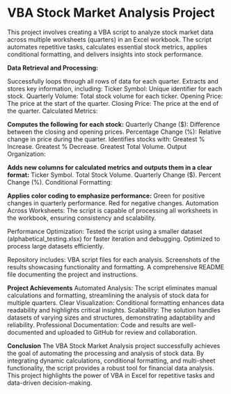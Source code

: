 # VBA Stock Market Analysis Project
This project involves creating a VBA script to analyze stock market data across multiple worksheets (quarters) in an Excel workbook. The script automates repetitive tasks, calculates essential stock metrics, applies conditional formatting, and delivers insights into stock performance.

**Data Retrieval and Processing:**

Successfully loops through all rows of data for each quarter.
Extracts and stores key information, including:
Ticker Symbol: Unique identifier for each stock.
Quarterly Volume: Total stock volume for each ticker.
Opening Price: The price at the start of the quarter.
Closing Price: The price at the end of the quarter.
Calculated Metrics:

**Computes the following for each stock:**
Quarterly Change ($): Difference between the closing and opening prices.
Percentage Change (%): Relative change in price during the quarter.
Identifies stocks with:
Greatest % Increase.
Greatest % Decrease.
Greatest Total Volume.
Output Organization:

**Adds new columns for calculated metrics and outputs them in a clear format:**
Ticker Symbol.
Total Stock Volume.
Quarterly Change ($).
Percent Change (%).
Conditional Formatting:

**Applies color coding to emphasize performance:**
Green for positive changes in quarterly performance.
Red for negative changes.
Automation Across Worksheets:
The script is capable of processing all worksheets in the workbook, ensuring consistency and scalability.

Performance Optimization:
Tested the script using a smaller dataset (alphabetical_testing.xlsx) for faster iteration and debugging.
Optimized to process large datasets efficiently.

Repository includes:
VBA script files for each analysis.
Screenshots of the results showcasing functionality and formatting.
A comprehensive README file documenting the project and instructions.

**Project Achievements**
Automated Analysis: The script eliminates manual calculations and formatting, streamlining the analysis of stock data for multiple quarters.
Clear Visualization: Conditional formatting enhances data readability and highlights critical insights.
Scalability: The solution handles datasets of varying sizes and structures, demonstrating adaptability and reliability.
Professional Documentation: Code and results are well-documented and uploaded to GitHub for review and collaboration.

**Conclusion**
The VBA Stock Market Analysis project successfully achieves the goal of automating the processing and analysis of stock data. By integrating dynamic calculations, conditional formatting, and multi-sheet functionality, the script provides a robust tool for financial data analysis. This project highlights the power of VBA in Excel for repetitive tasks and data-driven decision-making.







